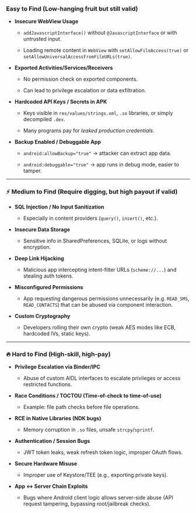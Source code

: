 ### Easy to Find (Low-hanging fruit but still valid)

- **Insecure WebView Usage**
    
    - `addJavascriptInterface()` without `@JavascriptInterface` or with untrusted input.
        
    - Loading remote content in `WebView` with `setAllowFileAccess(true)` or `setAllowUniversalAccessFromFileURLs(true)`.
        
- **Exported Activities/Services/Receivers**
    
    - No permission check on exported components.
        
    - Can lead to privilege escalation or data exfiltration.
        
- **Hardcoded API Keys / Secrets in APK**
    
    - Keys visible in `res/values/strings.xml`, `.so` libraries, or simply decompiled `.dex`.
        
    - Many programs pay for _leaked production credentials_.
        
- **Backup Enabled / Debuggable App**
    
    - `android:allowBackup="true"` → attacker can extract app data.
        
    - `android:debuggable="true"` → app runs in debug mode, easier to tamper.
        

---

### ⚡ Medium to Find (Require digging, but high payout if valid)

- **SQL Injection / No Input Sanitization**
    
    - Especially in content providers (`query()`, `insert()`, etc.).
        
- **Insecure Data Storage**
    
    - Sensitive info in SharedPreferences, SQLite, or logs without encryption.
        
- **Deep Link Hijacking**
    
    - Malicious app intercepting intent-filter URLs (`scheme://...`) and stealing auth tokens.
        
- **Misconfigured Permissions**
    
    - App requesting dangerous permissions unnecessarily (e.g. `READ_SMS`, `READ_CONTACTS`) that can be abused via component interaction.
        
- **Custom Cryptography**
    
    - Developers rolling their own crypto (weak AES modes like ECB, hardcoded IVs, static keys).
        

---

### 🔥 Hard to Find (High-skill, high-pay)

- **Privilege Escalation via Binder/IPC**
    
    - Abuse of custom AIDL interfaces to escalate privileges or access restricted functions.
        
- **Race Conditions / TOCTOU (Time-of-check to time-of-use)**
    
    - Example: file path checks before file operations.
        
- **RCE in Native Libraries (NDK bugs)**
    
    - Memory corruption in `.so` files, unsafe `strcpy`/`sprintf`.
        
- **Authentication / Session Bugs**
    
    - JWT token leaks, weak refresh token logic, improper OAuth flows.
        
- **Secure Hardware Misuse**
    
    - Improper use of Keystore/TEE (e.g., exporting private keys).
        
- **App ↔ Server Chain Exploits**
    
    - Bugs where Android client logic allows server-side abuse (API request tampering, bypassing root/jailbreak checks).